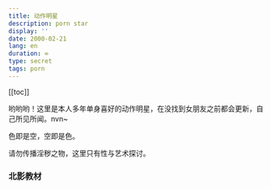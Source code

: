 ```yaml
---
title: 动作明星
description: porn star
display: ''
date: 2000-02-21 
lang: en
duration: ∞
type: secret
tags: porn
---
```

[[toc]]

哟哟哟！这里是本人多年单身喜好的动作明星，在没找到女朋友之前都会更新，自己所见所闻。nvn~ 

色即是空，空即是色。

请勿传播淫秽之物，这里只有性与艺术探讨。

### 北影教材

<PornCardList />
